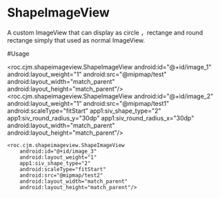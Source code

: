 # ShapeImageView
A custom ImageView that can display as circle ，rectange and round rectange  simply that used as normal ImageView.

#Usage

<?xml version="1.0" encoding="utf-8"?>
<LinearLayout xmlns:android="http://schemas.android.com/apk/res/android"
    xmlns:app="http://schemas.android.com/apk/roc.cjm.shapeimageview"
    xmlns:app1="http://schemas.android.com/apk/res-auto"
    android:orientation="vertical"
    android:layout_width="match_parent"
    android:layout_height="match_parent">
    <roc.cjm.shapeimageview.ShapeImageView
        android:id="@+id/image_1"
        android:layout_weight="1"
        android:src="@mipmap/test"
        android:layout_width="match_parent"
        android:layout_height="match_parent"/>
    <roc.cjm.shapeimageview.ShapeImageView
        android:id="@+id/image_2"
        android:layout_weight="1"
        android:src="@mipmap/test1"
        android:scaleType="fitStart"
        app1:siv_shape_type="2"
        app1:siv_round_radius_y="30dp"
        app1:siv_round_radius_x="30dp"
        android:layout_width="match_parent"
        android:layout_height="match_parent"/>

    <roc.cjm.shapeimageview.ShapeImageView
        android:id="@+id/image_3"
        android:layout_weight="1"
        app1:siv_shape_type="2"
        android:scaleType="fitStart"
        android:src="@mipmap/test2"
        android:layout_width="match_parent"
        android:layout_height="match_parent"/>
</LinearLayout>
